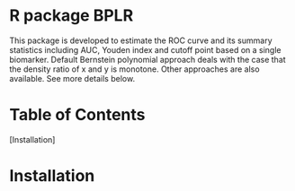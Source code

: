 # R package BPLR
This package is developed to estimate the ROC curve and its summary statistics including AUC, Youden index and cutoff point based on a single biomarker. Default Bernstein polynomial approach deals with the case that the density ratio of x and y is monotone. Other approaches are also available. See more details below.
# Table of Contents
[Installation]
# Installation
